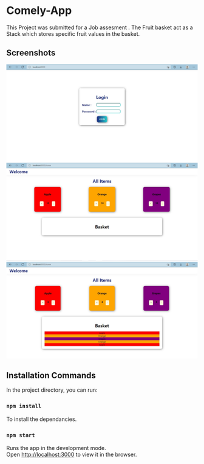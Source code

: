 # Comely-App

This Project was submitted for a Job assesment .
The Fruit basket act as a Stack which stores specific fruit values in the basket.

## Screenshots

![Login_Screenshot](https://github.com/sameer-dudeja/Comely/blob/main/comely-app/Screenshots/Login.jpg?raw=true)
![Home](https://github.com/sameer-dudeja/Comely/blob/main/comely-app/Screenshots/Home.jpg?raw=true)
![Home_Basket](https://github.com/sameer-dudeja/Comely/blob/main/comely-app/Screenshots/Home_Basket.jpg?raw=true)

## Installation Commands

In the project directory, you can run:

### `npm install`

To install the dependancies.

### `npm start`

Runs the app in the development mode.\
Open [http://localhost:3000](http://localhost:3000) to view it in the browser.

